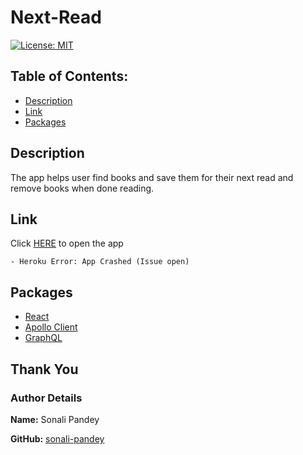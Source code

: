 # Next-Read
[![License: MIT](https://img.shields.io/badge/License-MIT-yellow.svg)](https://opensource.org/licenses/MIT)

## Table of Contents:

* [Description](#description)
* [Link](#link)
* [Packages](#packages)


## Description
The app helps user find books and save them for their next read and remove books when done reading.

## Link
Click [HERE](https://secure-springs-86289.herokuapp.com/) to open the app

    - Heroku Error: App Crashed (Issue open)

## Packages
- [React](https://reactjs.org/)
- [Apollo Client](https://www.apollographql.com/docs/react/)
- [GraphQL](https://graphql.org/)

## Thank You
### Author Details
**Name:** Sonali Pandey

**GitHub:** [sonali-pandey](https://github.com/sonali-pandey)


